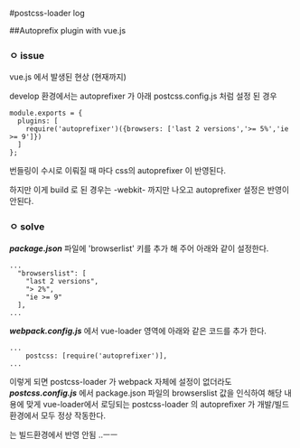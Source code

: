 #postcss-loader log

##Autoprefix plugin with vue.js

### ㅇ issue
vue.js 에서 발생된 현상 (현재까지)

develop 환경에서는 autoprefixer 가 아래 postcss.config.js 처럼 설정 된 경우
```
module.exports = {
  plugins: [
    require('autoprefixer')({browsers: ['last 2 versions','>= 5%','ie >= 9']})
  ]
};
```
번들링이 수시로 이뤄질 때 마다 css의 autoprefixer 이 반영된다.

하지만 이게 build 로 된 경우는 -webkit- 까지만 나오고 autoprefixer 설정은 반영이 안된다.


### ㅇ solve
***package.json*** 파일에 'browserlist' 키를 추가 해 주어 아래와 같이 설정한다.
```
...
  "browserslist": [
    "last 2 versions",
    "> 2%",
    "ie >= 9"
  ],
...
```

***webpack.config.js*** 에서 vue-loader 영역에 아래와 같은 코드를 추가 한다.
```
...
	postcss: [require('autoprefixer')],
...
```

이렇게 되면 postcss-loader 가 webpack 자체에 설정이 없더라도 ***postcss.config.js*** 에서 package.json 파일의 browserslist 값을 인식하여 해당 내용에 맞게 vue-loader에서 로딩되는 postcss-loader 의 autoprefixer 가 개발/빌드 환경에서 모두 정상 작동한다.

는 빌드환경에서 반영 안됨 ..ㅡㅡ